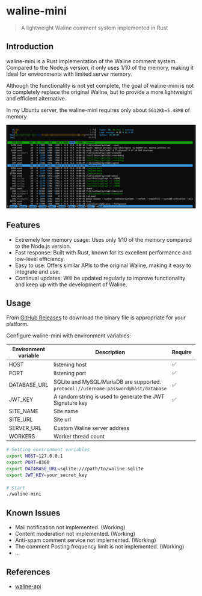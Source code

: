 # waline-mini

> A lightweight Waline comment system implemented in Rust

## Introduction

waline-mini is a Rust implementation of the Waline comment system. Compared to the Node.js version, it only uses 1/10 of the memory, making it ideal for environments with limited server memory.

Although the functionality is not yet complete, the goal of waline-mini is not to completely replace the original Waline, but to provide a more lightweight and efficient alternative.

In my Ubuntu server, the waline-mini requires only about `5612Kb=5.48MB` of memory

![mem](./images//image.png)

## Features

+ Extremely low memory usage: Uses only 1/10 of the memory compared to the Node.js version.
+ Fast response: Built with Rust, known for its excellent performance and low-level efficiency.
+ Easy to use: Offers similar APIs to the original Waline, making it easy to integrate and use.
+ Continual updates: Will be updated regularly to improve functionality and keep up with the development of Waline.

## Usage

From [GitHub Releases](https://github.com/JQiue/waline-mini/releases) to download the binary file is appropriate for your platform.

Configure waline-mini with environment variables:

| Environment variable | Description                                                                          | Require | Default |
| -------------------- | ------------------------------------------------------------------------------------ | ------- | ------- |
| HOST                 | listening host                                                                       | ✅       | -       |
| PORT                 | listening port                                                                       | ✅       | -       |
| DATABASE_URL         | SQLite and MySQL/MariaDB are supported. `protocol://username:password@host/database` | ✅       | -       |
| JWT_KEY              | A random string is used to generate the JWT Signature key                            | ✅       | -       |
| SITE_NAME            | Site name                                                                            |         | -       |
| SITE_URL             | Site url                                                                             |         | -       |
| SERVER_URL           | Custom Waline server address                                                         |         | auto    |
| WORKERS              | Worker thread count                                                                  |         | 1       |

```bash
# Setting environment variables
export HOST=127.0.0.1
export PORT=8360
export DATABASE_URL=sqlite:///path/to/waline.sqlite
export JWT_KEY=your_secret_key

# Start
./waline-mini
```

## Known Issues

+ Mail notification not implemented. (Working)
+ Content moderation not implemented. (Working)
+ Anti-spam comment service not implemented. (Working)
+ The comment Posting frequency limit is not implemented. (Working)
+ ...

## References

+ [waline-api](https://waline.js.org/next/api/)
